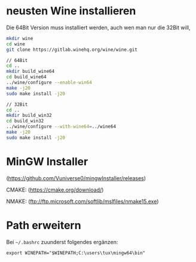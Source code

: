 
# neusten Wine installieren
Die 64Bit Version muss installiert werden, auch wen man nur die 32Bit will,

```bash
mkdir wine
cd wine
git clone https://gitlab.winehq.org/wine/wine.git

// 64Bit
cd ..
mkdir build_wine64
cd build_wine64
../wine/configure --enable-win64
make -j20
sudo make install -j20

// 32Bit
cd ..
mkdir build_win32
cd build_win32
../wine/configure --with-wine64=../wine64
make -j20
sudo make install -j20
```

# MinGW Installer
(https://github.com/Vuniverse0/mingwInstaller/releases)

CMAKE:
(https://cmake.org/download/)

NMAKE:
(ftp://ftp.microsoft.com/softlib/mslfiles/nmake15.exe)

# Path erweitern
Bei `~/.bashrc` zuunderst folgendes ergänzen:
```
export WINEPATH="$WINEPATH;C:\users\tux\mingw64\bin"
```






